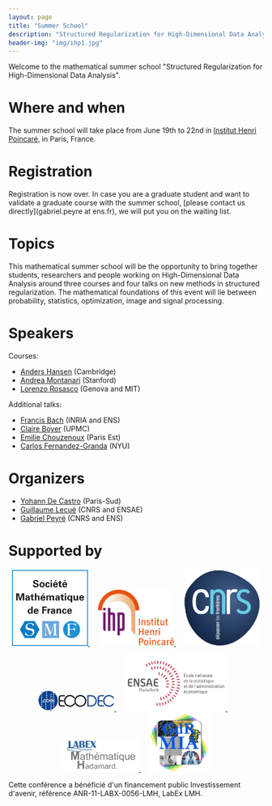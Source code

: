 ```yaml
---
layout: page
title: "Summer School"
description: "Structured Regularization for High-Dimensional Data Analysis"
header-img: "img/ihp1.jpg"
---
```


Welcome to the mathematical summer school "Structured Regularization for High-Dimensional Data Analysis".

Where and when
===========================

The summer school will take place from June 19th to 22nd in [Institut Henri Poincaré](http://www.ihp.fr/), in Paris, France.

Registration
===========================

Registration is now over. In case you are a graduate student and want to validate a graduate course with the summer school, [please contact us directly](gabriel.peyre at ens.fr), we will put you on the waiting list.


<!---
[Registration is free but mandatory](https://docs.google.com/forms/d/e/1FAIpQLSfMXGWpODj9OdE8iT-PPlPkOaI3-v6SSYyKdrXTZ33m_oJZwA/viewform).
--->

Topics
===========================

This mathematical summer school will be the opportunity to bring together students, researchers and people working on High-Dimensional Data Analysis around three courses and four talks on new methods in structured regularization. The mathematical foundations of this event will lie between probability, statistics, optimization, image and signal processing.

Speakers
===========================

Courses:

- [Anders Hansen](http://www.damtp.cam.ac.uk/research/afha/anders/) (Cambridge)
- [Andrea Montanari](http://web.stanford.edu/~montanar/) (Stanford)
- [Lorenzo Rosasco](http://web.mit.edu/lrosasco/www/) (Genova and MIT)

Additional talks:

- [Francis Bach](http://www.di.ens.fr/~fbach/) (INRIA and ENS)
- [Claire Boyer](http://www.lsta.upmc.fr/boyer/) (UPMC)
- [Emilie Chouzenoux](http://www-syscom.univ-mlv.fr/~chouzeno/) (Paris Est)
- [Carlos Fernandez-Granda](http://www.cims.nyu.edu/~cfgranda/) (NYU)

Organizers
===========================

- [Yohann De Castro](https://www.normalesup.org/~decastro/) (Paris-Sud)
- [Guillaume Lecué](http://lecueguillaume.github.io/) (CNRS and ENSAE)
- [Gabriel Peyré](http://www.gpeyre.com/)  (CNRS and ENS)


Supported by
===========================

<p align="center">
<a href="http://smf.emath.fr/">
<img width="150" src="img/logo-smf.jpg"/>
</a>
&nbsp;&nbsp;&nbsp;
<a href="http://www.ihp.fr">
<img width="150" src="img/logo-ihp.jpg"/>
</a>
&nbsp;&nbsp;&nbsp;
<a href="http://www.cnrs.fr/">
<img width="150" src="img/logo-cnrs.png"/>
</a>
</p>

<p align="center">
<a href="http://labex-ecodec.fr/">
<img width="150" src="img/logo-ecodec.png"/>
</a>
&nbsp;&nbsp;&nbsp;
<a href="http://www.ensae.fr">
<img width="200" src="img/logo-ensae.png"/>
</a>
&nbsp;&nbsp;&nbsp;
<a href="https://www.fondation-hadamard.fr/LMH">
<img width="150" src="img/logo-lmh.png"/>
</a>
&nbsp;&nbsp;&nbsp;
<a href="http://gdr-mia.math.cnrs.fr/">
<img width="120" src="img/logo-mia.jpg"/>
</a>
</p>

Cette conférence a bénéficié d'un financement public Investissement d'avenir, référence ANR-11-LABX-0056-LMH, LabEx LMH.

